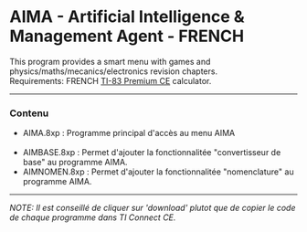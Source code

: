 # AIMA - Artificial Intelligence & Management Agent - FRENCH
This program provides a smart menu with games and physics/maths/mecanics/electronics revision chapters.
<br/>Requirements: FRENCH <a href="https://education.ti.com/fr/france/products/calculatrices-graphiques/ti-83-premium-ce/tabs/overview">TI-83 Premium CE</a> calculator.
<hr/>
<h3>Contenu</h3>
<ul>
<li>AIMA.8xp : Programme principal d'accès au menu AIMA</li>
<br/>
<li>AIMBASE.8xp : Permet d'ajouter la fonctionnalitée "convertisseur de base" au programme AIMA.</li>
<li>AIMNOMEN.8xp : Permet d'ajouter la fonctionnalitée "nomenclature" au programme AIMA.</li>
</ul>
<hr/>
<i>NOTE: Il est conseillé de cliquer sur 'download' plutot que de copier le code de chaque programme dans TI Connect CE.</i>
